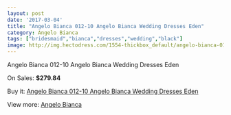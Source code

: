 ```yaml
---
layout: post
date: '2017-03-04'
title: "Angelo Bianca 012-10 Angelo Bianca Wedding Dresses Eden"
category: Angelo Bianca
tags: ["bridesmaid","bianca","dresses","wedding","black"]
image: http://img.hectodress.com/1554-thickbox_default/angelo-bianca-012-10-angelo-bianca-wedding-dresses-eden.jpg
---
```

Angelo Bianca 012-10 Angelo Bianca Wedding Dresses Eden

On Sales: **$279.84**
<a href="https://www.hectodress.com/angelo-bianca/929-angelo-bianca-012-10-angelo-bianca-wedding-dresses-eden.html"><amp-img layout="responsive" width="600" height="600" src="//img.hectodress.com/1554-thickbox_default/angelo-bianca-012-10-angelo-bianca-wedding-dresses-eden.jpg" alt="Angelo Bianca 012-10 Angelo Bianca Wedding Dresses Eden 0" /></a>

Buy it: [Angelo Bianca 012-10 Angelo Bianca Wedding Dresses Eden](https://www.hectodress.com/angelo-bianca/929-angelo-bianca-012-10-angelo-bianca-wedding-dresses-eden.html "Angelo Bianca 012-10 Angelo Bianca Wedding Dresses Eden")

View more: [Angelo Bianca](https://www.hectodress.com/14-angelo-bianca "Angelo Bianca")